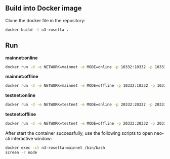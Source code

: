 ﻿## Build into Docker image

Clone the docker file in the repository:

```bash
docker build -t n3-rosetta .
```

## Run

**mainnet:online**
```bash
docker run -d -e NETWORK=mainnet -e MODE=online -p 10332:10332 -p 10333:10333 -p 10335:10335 --name=n3-rosetta-mainnet n3-rosetta
```
**mainnet:offline**
```bash
docker run -d -e NETWORK=mainnet -e MODE=offline -p 10332:10332 -p 10333:10333 -p 10335:10335 --name=n3-rosetta-mainnet n3-rosetta
```

**testnet:online**
```bash
docker run -d -e NETWORK=testnet -e MODE=online -p 20332:20332 -p 20333:20333 -p 20335:20335 --name=n3-rosetta-testnet n3-rosetta
```
**testnet:offline**
```bash
docker run -d -e NETWORK=testnet -e MODE=offline -p 20332:20332 -p 20333:20333 -p 20335:20335 --name=n3-rosetta-testnet n3-rosetta
```

After start the container successfully, use the following scripts to open neo-cli interactive window:

```bash
docker exec -it n3-rosetta-mainnet /bin/bash
screen -r node
```
